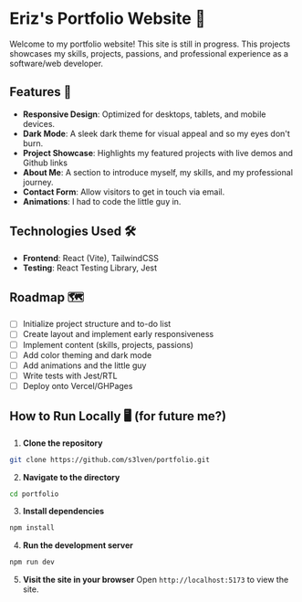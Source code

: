 # Eriz's Portfolio Website 🌟

Welcome to my portfolio website! This site is still in progress. This projects showcases my skills, projects, passions, and professional experience as a software/web developer.

## Features 🚀

- **Responsive Design**: Optimized for desktops, tablets, and mobile devices.
- **Dark Mode**: A sleek dark theme for visual appeal and so my eyes don't burn.
- **Project Showcase**: Highlights my featured projects with live demos and Github links
- **About Me**: A section to introduce myself, my skills, and my professional journey.
- **Contact Form**: Allow visitors to get in touch via email.
- **Animations**: I had to code the little guy in.

## Technologies Used 🛠️

- **Frontend**: React (Vite), TailwindCSS
- **Testing**: React Testing Library, Jest

## Roadmap 🗺️

- [ ] Initialize project structure and to-do list
- [ ] Create layout and implement early responsiveness
- [ ] Implement content (skills, projects, passions)
- [ ] Add color theming and dark mode
- [ ] Add animations and the little guy
- [ ] Write tests with Jest/RTL
- [ ] Deploy onto Vercel/GHPages

## How to Run Locally 🖥️ (for future me?)

1. **Clone the repository**
``` bash
git clone https://github.com/s3lven/portfolio.git
```

2. **Navigate to the directory**
``` bash
cd portfolio
```

3. **Install dependencies**
``` bash
npm install
```

4. **Run the development server**
``` bash
npm run dev
```

5. **Visit the site in your browser** Open ```http://localhost:5173``` to view the site.


